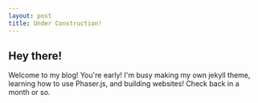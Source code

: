 ```yaml
---
layout: post
title: Under Construction!
---
```


## Hey there!


Welcome to my blog!  You're early!  I'm busy making my own jekyll theme, learning how to use Phaser.js, and building websites!  Check back in a month or so.
